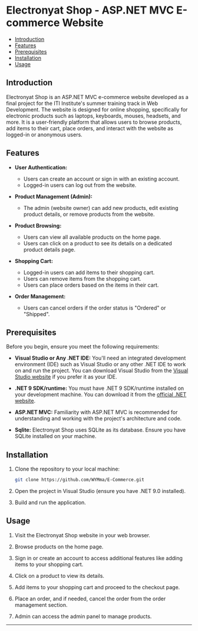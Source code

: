 # Electronyat Shop - ASP.NET MVC E-commerce Website

- [Introduction](#electronyat-shop---aspnet-mvc-e-commerce-website)
- [Features](#features)
- [Prerequisites](#prerequisites)
- [Installation](#installation)
- [Usage](#usage)

## Introduction

Electronyat Shop is an ASP.NET MVC e-commerce website developed as a final project for the ITI Institute's summer training track in Web Development. The website is designed for online shopping, specifically for electronic products such as laptops, keyboards, mouses, headsets, and more. It is a user-friendly platform that allows users to browse products, add items to their cart, place orders, and interact with the website as logged-in or anonymous users.

## Features

- **User Authentication:**

  - Users can create an account or sign in with an existing account.
  - Logged-in users can log out from the website.

- **Product Management (Admin):**

  - The admin (website owner) can add new products, edit existing product details, or remove products from the website.

- **Product Browsing:**

  - Users can view all available products on the home page.
  - Users can click on a product to see its details on a dedicated product details page.

- **Shopping Cart:**

  - Logged-in users can add items to their shopping cart.
  - Users can remove items from the shopping cart.
  - Users can place orders based on the items in their cart.

- **Order Management:**
  - Users can cancel orders if the order status is "Ordered" or "Shipped".

## Prerequisites

Before you begin, ensure you meet the following requirements:

- **Visual Studio or Any .NET IDE:** You'll need an integrated development environment (IDE) such as Visual Studio or any other .NET IDE to work on and run the project. You can download Visual Studio from the [Visual Studio website](https://visualstudio.microsoft.com/) if you prefer it as your IDE.

- **.NET 9 SDK/runtime:** You must have .NET 9 SDK/runtime installed on your development machine. You can download it from the [official .NET website](https://dotnet.microsoft.com/download/dotnet/8.0).

- **ASP.NET MVC:** Familiarity with ASP.NET MVC is recommended for understanding and working with the project's architecture and code.

- **Sqlite:** Electronyat Shop uses SQLite as its database. Ensure you have SQLite installed on your machine.

## Installation

1. Clone the repository to your local machine:

   ```bash
   git clone https://github.com/WYMma/E-Commerce.git
   ```

2. Open the project in Visual Studio (ensure you have .NET 9.0 installed).

3. Build and run the application.

## Usage

1. Visit the Electronyat Shop website in your web browser.

2. Browse products on the home page.

3. Sign in or create an account to access additional features like adding items to your shopping cart.

4. Click on a product to view its details.

5. Add items to your shopping cart and proceed to the checkout page.

6. Place an order, and if needed, cancel the order from the order management section.

7. Admin can access the admin panel to manage products.

---
